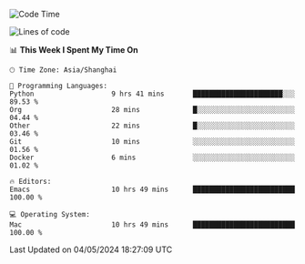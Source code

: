 <!--START_SECTION:waka-->
![Code Time](http://img.shields.io/badge/Code%20Time-1%2C939%20hrs%2014%20mins-blue)

![Lines of code](https://img.shields.io/badge/From%20Hello%20World%20I%27ve%20Written-306.0%20thousand%20lines%20of%20code-blue)

📊 **This Week I Spent My Time On** 

```text
🕑︎ Time Zone: Asia/Shanghai

💬 Programming Languages: 
Python                   9 hrs 41 mins       ██████████████████████░░░   89.53 % 
Org                      28 mins             █░░░░░░░░░░░░░░░░░░░░░░░░   04.44 % 
Other                    22 mins             █░░░░░░░░░░░░░░░░░░░░░░░░   03.46 % 
Git                      10 mins             ░░░░░░░░░░░░░░░░░░░░░░░░░   01.56 % 
Docker                   6 mins              ░░░░░░░░░░░░░░░░░░░░░░░░░   01.02 % 

🔥 Editors: 
Emacs                    10 hrs 49 mins      █████████████████████████   100.00 % 

💻 Operating System: 
Mac                      10 hrs 49 mins      █████████████████████████   100.00 % 
```


 Last Updated on 04/05/2024 18:27:09 UTC
<!--END_SECTION:waka-->
